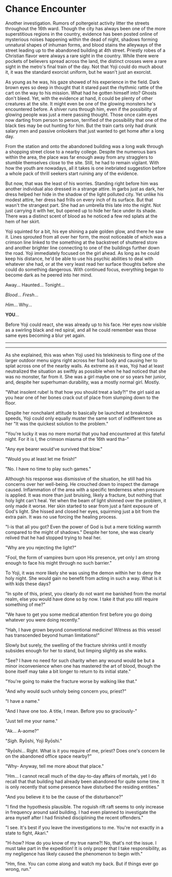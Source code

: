 # Chance Encounter

Another investigation. Rumors of poltergeist activity litter the streets throughout the 16th ward. Though the city has always been one of the more superstitious regions in the country, evidence has been posted online of mysterious noises happening within the dead of night, shadows forming unnatural shapes of inhuman forms, and blood stains the alleyways of the street leading up to the abandoned building at 4th street. Priestly robes of a Christian flavor were always a rare sight in the country. While there were pockets of believers spread across the land, the distinct crosses were a rare sight in the metro's final train of the day. Not that Yoji could do much about it, it was the standard exorcist uniform, but he wasn't just an exorcist. 

As young as he was, his gaze showed of his experience in the field. Dark brown eyes so deep in thought that it stared past the rhythmic rattle of the cart on the way to his mission. What had he gotten himself into? Ghosts don't bleed. Yet, with the evidence at hand, it could be plenty of other creatures at the site. It might even be one of the glowing monsters he's encountered before. A shiver runs through him, even if the possibility of glowing people was just a mere passing thought. Those once calm eyes now darting from person to person, terrified of the possibility that one of the black ties may be out hunting for him. But the train carts only had drunk salary men and passive onlookers that just wanted to get home after a long day.

From the station and onto the abandoned building was a long walk through a shopping street close to a nearby college. Despite the numerous bars within the area, the place was far enough away from any stragglers to stumble themselves close to the site. Still, he had to remain vigilant. With how the youth are nowadays, all it takes is one inebriated suggestion before a whole pack of thrill seekers start ruining any of the evidence. 

But now, that was the least of his worries. Standing right before him was another individual also dressed in a strange attire. In garbs just as dark, her dress helped her hide in the shadow of the light polluted city. Yet unlike his modest attire, her dress had frills on every inch of its surface. But that wasn't the strangest part. She had an umbrella this late into the night. Not just carrying it with her, but opened up to hide her face under its shade. There was a distinct scent of blood as he noticed a few red splats at the hem of her skirt. 

Yoji squinted for a bit, his eye shining a pale golden glow, and there he saw it. Lines sprouted from all over her form, the most noticeable of which was a crimson line linked to the something at the backstreet of shuttered store and another brighter line connecting to one of the buildings further down the road. Yoji immediately focused on the girl ahead. As long as he could keep his distance, he'd be able to use his psychic abilities to deal with whatever she had, or at the very least read her surface thoughts before she could do something dangerous. With continued focus, everything began to become dark as he peered into her mind.

Away... Haunted... Tonight...

*Blood*... *Fresh*...

*Him*... Why...

**YOU**...

Before Yoji could react, she was already up to his face. Her eyes now visible as a swirling black and red spiral, and all he could remember was those same eyes becoming a blur yet again.

***
***

As she explained, this was when Yoji used his telekinesis to fling one of the larger outdoor menu signs right across her frail body and causing her to splat across one of the nearby walls. As extreme as it was, Yoji had at least neutralized the situation as swiftly as possible when he had noticed that she was no monster, far from it. She was a girl maybe one or so years her junior, and, despite her superhuman durability, was a mostly normal girl. Mostly.

"What insolent rube! Is that how you should treat a lady?!" the girl said as you hear one of her bones crack out of place from slumping down to the floor.

Despite her nonchalant attitude to basically be launched at breakneck speeds, Yoji could only equally muster the same sort of indifferent tone as her "It was the quickest solution to the problem."

"You're lucky it was no mere mortal that you had encountered at this fateful night. For it is I, the crimson miasma of the 16th ward tha-"

"Any eye bearer would've survived that blow."

"Would you at least let me finish!"

"No. I have no time to play such games." 

Although his response was dismissive of the situation, he still had his concerns over her well-being. He crouched down to inspect the damage caused. Inflammation of the area with a specific tenderness when pressure is applied. It was more than just bruising, likely a fracture, but nothing that holy light can't heal. Yet when the beam of light shinned over the problem, it only made it worse. Her skin started to sear from just a faint exposure of God's light. She hissed and closed her eyes, squirming just a bit from the extra pain. It was no use forcing the healing process.

"I-is that all you got? Even the power of God is but a mere tickling warmth compared to the might of shadows." Despite her tone, she was clearly relived that he had stopped trying to heal her.

"Why are you rejecting the light?"

"Fool, the form of vampires burn upon His presence, yet only I am strong enough to face his might through no such barrier." 

To Yoji, it was more likely she was using the demon within her to deny the holy night. She would gain no benefit from acting in such a way. What is it with kids these days?

"In spite of this, priest, you clearly do not want me banished from the mortal realm, else you would have done so by now. I take it that you still require something of me?"

"We have to get you some medical attention first before you go doing whatever you were doing recently."

"Hah, I have grown beyond conventional medicine! Witness as this vessel has transcended beyond human limitations!"

Slowly but surely, the swelling of the fracture shrinks until it mostly subsides enough for her to stand, but limping slightly as she walks.

"See? I have no need for such charity when any wound would be but a minor inconvenience when one has mastered the art of blood, though the bone itself may take a bit longer to return to its initial state."

"You're going to make the fracture worse by walking like that."

"And why would such unholy being concern you, priest?"

"I have a name."

"And I have one too. A title, I mean. Before you so graciously-"

"Just tell me your name."

"Ak... A-aome?"

"*Sigh*. Ryōshi, Yoji Ryōshi."

"Ryōshi... Right. What is it you require of me, priest? Does one's concern lie on the abandoned office space nearby?"

"Why- Anyway, tell me more about that place."

"Hm... I cannot recall much of the day-to-day affairs of mortals, yet I do recall that that building had already been abandoned for quite some time. It is only recently that some presence have disturbed the residing entities."

"And you believe it to be the cause of the disturbance?"

"I find the hypothesis plausible. The roguish rift raft seems to only increase in frequency around said building. I had even planned to investigate the area myself after I had finished disciplining the recent offenders."

"I see. It's best if you leave the investigations to me. You're not exactly in a state to fight, Akari."

"H-how? How do you know of my true name?! No, that's not the issue. I must take part in the expedition! It is only proper that I take responsibility, as my negligence has likely caused the phenomenon to begin with."

"Hm, fine. You can come along and watch my back. But if things ever go wrong, run."